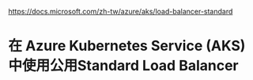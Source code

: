 https://docs.microsoft.com/zh-tw/azure/aks/load-balancer-standard

# 在 Azure Kubernetes Service (AKS) 中使用公用Standard Load Balancer

